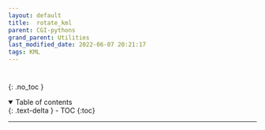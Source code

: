 ```yaml
---
layout: default
title:  rotate_kml
parent: CGI-pythons
grand_parent: Utilities
last_modified_date: 2022-06-07 20:21:17
tags: KML
---
```

# 
{: .no_toc }

<details open markdown="block">
  <summary>
    Table of contents
  </summary>
  {: .text-delta }
- TOC
{:toc}
</details>

---
